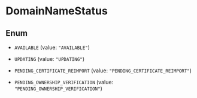 

# DomainNameStatus

## Enum


* `AVAILABLE` (value: `"AVAILABLE"`)

* `UPDATING` (value: `"UPDATING"`)

* `PENDING_CERTIFICATE_REIMPORT` (value: `"PENDING_CERTIFICATE_REIMPORT"`)

* `PENDING_OWNERSHIP_VERIFICATION` (value: `"PENDING_OWNERSHIP_VERIFICATION"`)



